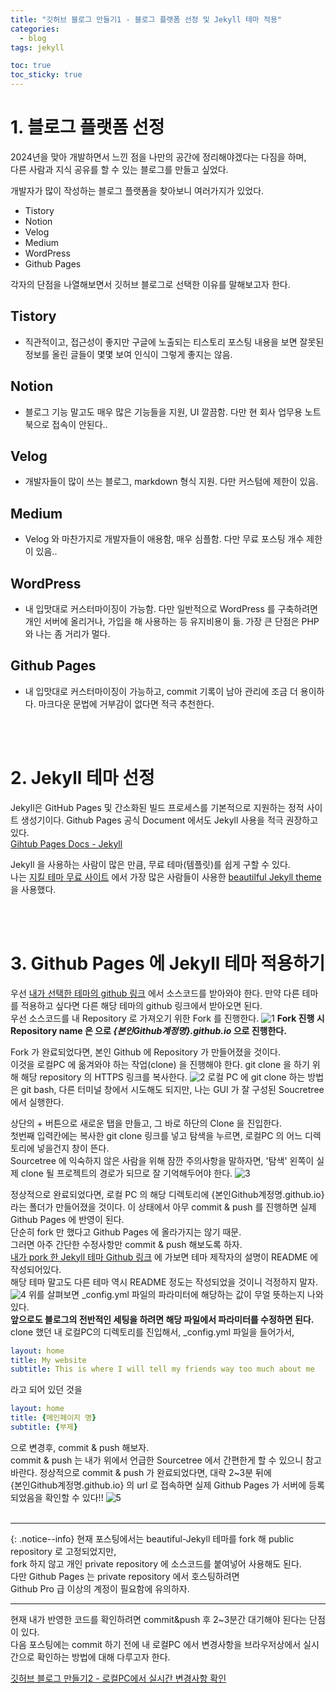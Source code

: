 ```yaml
---
title: "깃허브 블로그 만들기1 - 블로그 플랫폼 선정 및 Jekyll 테마 적용"
categories:
  - blog
tags: jekyll

toc: true
toc_sticky: true
---
```


# 1. 블로그 플랫폼 선정
2024년을 맞아 개발하면서 느낀 점을 나만의 공간에 정리해야겠다는 다짐을 하며, <br>
다른 사람과 지식 공유를 할 수 있는 블로그를 만들고 싶었다. <br>

개발자가 많이 작성하는 블로그 플랫폼을 찾아보니 여러가지가 있었다.
- Tistory
- Notion
- Velog
- Medium
- WordPress
- Github Pages

각자의 단점을 나열해보면서 깃허브 블로그로 선택한 이유를 말해보고자 한다.
## Tistory
- 직관적이고, 접근성이 좋지만 구글에 노출되는 티스토리 포스팅 내용을 보면 잘못된 정보를 올린 글들이 몇몇 보여 인식이 그렇게 좋지는 않음.


## Notion
- 블로그 기능 말고도 매우 많은 기능들을 지원, UI 깔끔함. 다만 현 회사 업무용 노트북으로 접속이 안된다..


## Velog
- 개발자들이 많이 쓰는 블로그, markdown 형식 지원. 다만 커스텀에 제한이 있음.


## Medium
- Velog 와 마찬가지로 개발자들이 애용함, 매우 심플함. 다만 무료 포스팅 개수 제한이 있음..


## WordPress
- 내 입맛대로 커스터마이징이 가능함. 다만 일반적으로 WordPress 를 구축하려면 개인 서버에 올리거나, 가입을 해 사용하는 등 유지비용이 듦. 가장 큰 단점은 PHP 와 나는 좀 거리가 멀다.


## Github Pages
- 내 입맛대로 커스터마이징이 가능하고, commit 기록이 남아 관리에 조금 더 용이하다. 마크다운 문법에 거부감이 없다면 적극 추천한다.

<br><br>

# 2. Jekyll 테마 선정
Jekyll은 GitHub Pages 및 간소화된 빌드 프로세스를 기본적으로 지원하는 정적 사이트 생성기이다.
Github Pages 공식 Document 에서도 Jekyll 사용을 적극 권장하고 있다. <br>
[Gihtub Pages Docs - Jekyll](https://docs.github.com/ko/pages/setting-up-a-github-pages-site-with-jekyll/about-github-pages-and-jekyll)

Jekyll 을 사용하는 사람이 많은 만큼, 무료 테마(템플릿)를 쉽게 구할 수 있다.<br>
나는 [지킬 테마 무료 사이트](https://jekyllthemes.io/free) 에서 가장 많은 사람들이 사용한 
[beautilful Jekyll theme](https://jekyllthemes.io/theme/beautiful-jekyll) 을 사용했다.

<br><br>

# 3. Github Pages 에 Jekyll 테마 적용하기
우선 [내가 선택한 테마의 github 링크](https://github.com/daattali/beautiful-jekyll) 에서 소스코드를 받아와야 한다. 만약 다른 테마를 적용하고 싶다면 다른 해당 테마의 github 링크에서 받아오면 된다.<br>
우선 소스코드를 내 Repository 로 가져오기 위한 Fork 를 진행한다.
![1](https://github.com/isckd/blog-comment/assets/100770637/f0bf1b65-08b4-4e5b-aad9-9ab4e73d5a9f)
**Fork 진행 시 Repository name 은 으로 *{본인Github계정명}.github.io*  으로 진행한다.**

Fork 가 완료되었다면, 본인 Github 에 Repository 가 만들어졌을 것이다.<br>
이것을 로컬PC 에 옮겨와야 하는 작업(clone) 을 진행해야 한다.
 git clone 을 하기 위해 해당 repository 의 HTTPS 링크를 복사한다.
![2](https://github.com/isckd/blog-comment/assets/100770637/9fc63af7-d5fd-4834-b036-2cfbc5399038)
로컬 PC 에 git clone 하는 방법은 git bash, 다른 터미널 창에서 시도해도 되지만, 나는 GUI 가 잘 구성된 Soucretree 에서 실행한다. <br>

상단의 + 버튼으로 새로운 탭을 만들고, 그 바로 하단의 Clone 을 진입한다. <br>
첫번째 입력칸에는 복사한 git clone 링크를 넣고 탐색을 누르면, 로컬PC 의 어느 디렉토리에 넣을건지 창이 뜬다. <br>
Sourcetree 에 익숙하지 않은 사람을 위해 잠깐 주의사항을 말하자면, 
'탐색' 왼쪽이 실제 clone 될 프로젝트의 경로가 되므로 잘 기억해두어야 한다.
![3](https://github.com/isckd/blog-comment/assets/100770637/786f5710-af2a-4704-a1bf-660a64a13929)

정상적으로 완료되었다면, 로컬 PC 의 해당 디렉토리에 {본인Github계정명.github.io} 라는 폴더가 만들어졌을 것이다. 이 상태에서 아무 commit & push 를 진행하면 실제 Github Pages 에 반영이 된다. <br>
단순히 fork 만 했다고 Github Pages 에 올라가지는 않기 때문. <br>
그러면 아주 간단한 수정사항만 commit & push 해보도록 하자. <br>
[내가 pork 한 Jekyll 테마 Github 링크](https://github.com/daattali/beautiful-jekyll) 에 가보면 테마 제작자의 설명이 README 에 작성되어있다. <br>
해당 테마 말고도 다른 테마 역시 README 정도는 작성되었을 것이니 걱정하지 말자.
![4](https://github.com/isckd/blog-comment/assets/100770637/cd663b6a-9adf-4829-929b-83ea16fd59e5)
위를 살펴보면 _config.yml 파일의 파라미터에 해당하는 값이 무얼 뜻하는지 나와있다. <br>
**앞으로도 블로그의 전반적인 세팅을 하려면 해당 파일에서 파라미터를 수정하면 된다.** <br>
clone 했던 내 로컬PC의 디렉토리를 진입해서, _config.yml 파일을 들어가서,
```yml
layout: home
title: My website
subtitle: This is where I will tell my friends way too much about me
```
라고 되어 있던 것을
```yml
layout: home
title: {메인페이지 명}
subtitle: {부제}
```
으로 변경후, commit & push 해보자. <br>
commit & push 는 내가 위에서 언급한 Sourcetree 에서 간편한게 할 수 있으니 참고바란다.
정상적으로 commit & push 가 완료되었다면, 대략 2~3분 뒤에 <br>
{본인Github계정명.github.io} 의 url 로 접속하면 실제 Github Pages 가 서버에 등록되었음을 확인할 수 있다!!
![5](https://github.com/isckd/blog-comment/assets/100770637/427f909b-d72a-428d-9b6b-a5dcd0f41d06)
<br><br>

***

{: .notice--info}
현재 포스팅에서는 beautiful-Jekyll 테마를 fork 해 public repository 로 고정되었지만, <br>
fork 하지 않고 개인 private repository 에 소스코드를 붙여넣어 사용해도 된다. <br>
다만 Github Pages 는 private repository 에서 호스팅하려면<br>
Github Pro 급 이상의 계정이 필요함에 유의하자.

***


현재 내가 반영한 코드를 확인하려면 commit&push 후 2~3분간 대기해야 된다는 단점이 있다.<br>
다음 포스팅에는 commit 하기 전에 내 로컬PC 에서 변경사항을 브라우저상에서 실시간으로 확인하는 방법에 대해 다루고자 한다.

[깃허브 블로그 만들기2 - 로컬PC에서 실시간 변경사항 확인](https://isckd.github.io/2024-01-01-make-github-blog(2))